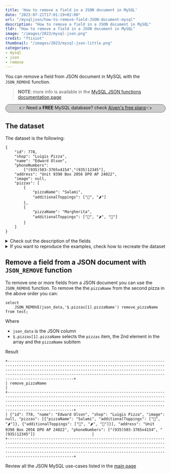```yaml
---
title: 'How to remove a field in a JSON document in MySQL'
date: "2023-07-21T17:01:19+02:00"
url: "/mysqljson/how-to-remove-field-JSON-document-mysql"
description: "How to remove a field in a JSON document in MySQL"
tldr: "How to remove a field in a JSON document in MySQL"
image: "/images/2023/mysql-json.png"
credit: "ftisiot"
thumbnail: "/images/2023/mysql-json-little.png"
categories:
- mysql
- json
- remove
---
```



You can remove a field from JSON document in MySQL with the `JSON_REMOVE` function.

<!--more-->

> **NOTE**: more info is available in the [MySQL JSON functions documentation page](https://dev.mysql.com/doc/refman/8.0/en/json.html)

<p style="background: #cccccc;border: 1px solid #666666;border-radius: 15px;text-align: center;">👉 Need a <b>FREE</b> MySQL database? check <a href="https://go.aiven.io/francesco-signup">Aiven's free plans</a>👈</p>


## The dataset

The dataset is the following:

```
{
    "id": 778,
    "shop": "Luigis Pizza",
    "name": "Edward Olson",
    "phoneNumbers":
        ["(935)503-3765x4154","(935)12345"],
    "address": "Unit 9398 Box 2056 DPO AP 24022",
    "image": null,
    "pizzas": [
        {
            "pizzaName": "Salami",
            "additionalToppings": ["🥓", "🌶️"]
        },
        {
            "pizzaName": "Margherita",
            "additionalToppings": ["🍌", "🌶️", "🍍"]
        }
    ]
}
```

<details>
  <summary>Check out the description of the fields</summary>
The following examples use a pizza order dataset with an order having:

* `id`: 778
* `shop`: "Luigis Pizza"
* `name`: "Edward Olson"
* `phoneNumbers`:["(935)503-3765x4154","(935)12345"]
* `address`: "Unit 9398 Box 2056 DPO AP 24022"
* `image`: null
* and two pizzas contained in the `pizzas` item:

```
[
    {
        "pizzaName": "Salami",
        "additionalToppings": ["🥓", "🌶️"]
    },
    {
        "pizzaName": "Margherita",
        "additionalToppings": ["🍌", "🌶️", "🍍"]
    }
]
```
</details>
<details>
  <summary>If you want to reproduce the examples, check how to recreate the dataset</summary>

It can be recreated with the following script:

```
create table test(id serial primary key, json_data json);

insert into test(json_data) values (
'{
    "id": 778,
    "shop": "Luigis Pizza",
    "name": "Edward Olson",
    "phoneNumbers":
        ["(935)503-3765x4154","(935)12345"],
    "address": "Unit 9398 Box 2056 DPO AP 24022",
    "image": null,
    "pizzas": [
        {
            "pizzaName": "Salami",
            "additionalToppings": ["🥓", "🌶️"]
        },
        {
            "pizzaName": "Margherita",
            "additionalToppings": ["🍌", "🌶️", "🍍"]
        }
    ]
}');
```

</details>

## Remove a field from a JSON document with `JSON_REMOVE` function

To remove one or more fields from a JSON document you can use the `JSON_REMOVE` function. To remove the the `pizzaName` from the second pizza in the above order you can:

```
select 
    JSON_REMOVE(json_data,'$.pizzas[1].pizzaName') remove_pizzaName from test;
```

Where
* `json_data` is the JSON column 
* `$.pizzas[1].pizzaName` selects the `pizzas` item, the 2nd element in the array and the `pizzaName` subitem

Result

```
+---------------------------------------------------------------------------------------------------------------------------------------------------------------------------------------------------------------------------------------------------------------------------------------------------------------------+
| remove_pizzaName                                                                                                                                                                                                                                                                                                    |
+---------------------------------------------------------------------------------------------------------------------------------------------------------------------------------------------------------------------------------------------------------------------------------------------------------------------+
| {"id": 778, "name": "Edward Olson", "shop": "Luigis Pizza", "image": null, "pizzas": [{"pizzaName": "Salami", "additionalToppings": ["🥓", "🌶️"]}, {"additionalToppings": ["🍌", "🌶️", "🍍"]}], "address": "Unit 9398 Box 2056 DPO AP 24022", "phoneNumbers": ["(935)503-3765x4154", "(935)12345"]}                         |
+---------------------------------------------------------------------------------------------------------------------------------------------------------------------------------------------------------------------------------------------------------------------------------------------------------------------+
```


Review all the JSON MySQL use-cases listed in the [main page](/mysqljson/main)